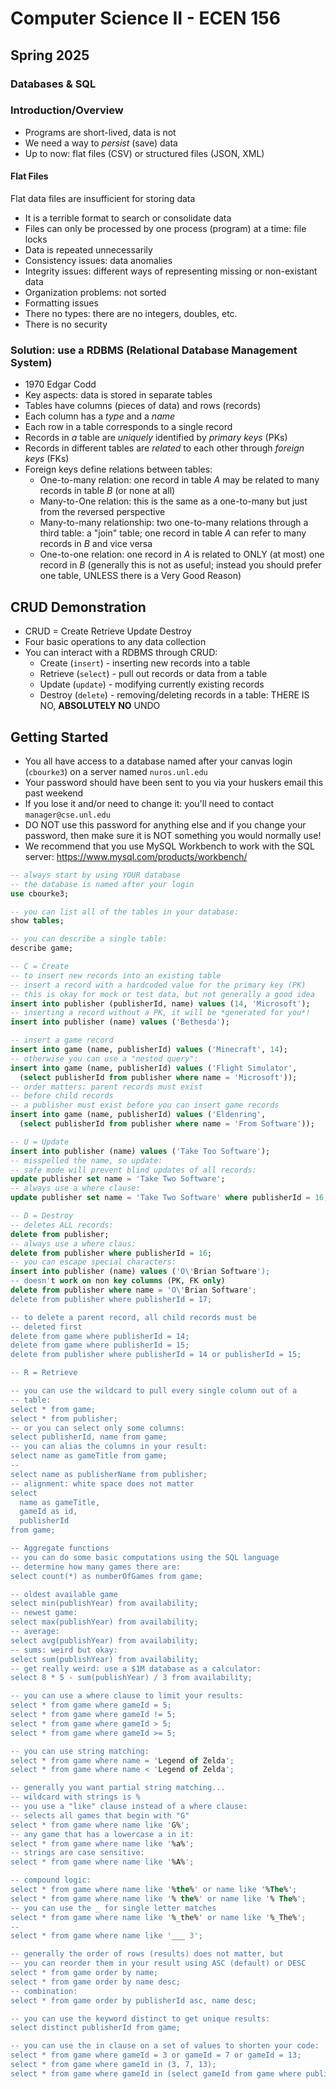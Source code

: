 # Computer Science II - ECEN 156
## Spring 2025
### Databases & SQL

### Introduction/Overview

* Programs are short-lived, data is not
* We need a way to *persist* (save) data
* Up to now: flat files (CSV) or structured files (JSON, XML)

#### Flat Files

Flat data files are insufficient for storing data

* It is a terrible format to search or consolidate data
* Files can only be processed by one process (program) at a time: file locks
* Data is repeated unnecessarily
* Consistency issues: data anomalies
* Integrity issues: different ways of representing missing or non-existant data
* Organization problems: not sorted
* Formatting issues
* There no types: there are no integers, doubles, etc.
* There is no security

### Solution: use a RDBMS (Relational Database Management System)

* 1970 Edgar Codd
* Key aspects: data is stored in separate tables
* Tables have columns (pieces of data) and rows (records)
* Each column has a *type* and a *name*
* Each row in a table corresponds to a single record
* Records in *a* table are *uniquely* identified by *primary keys* (PKs)
* Records in different tables are *related* to each other through *foreign keys* (FKs)
* Foreign keys define relations between tables:
  * One-to-many relation: one record in table $A$ may be related to many records in table $B$ (or none at all)
  * Many-to-One relation: this is the same as a one-to-many but just from the reversed perspective
  * Many-to-many relationship: two one-to-many relations through a third table: a "join" table; one record in table $A$ can refer to many records in $B$ and vice versa
  * One-to-one relation: one record in $A$ is related to ONLY (at most) one record in $B$ (generally this is not as useful; instead you should prefer one table, UNLESS there is a Very Good Reason)

## CRUD Demonstration

* CRUD = Create Retrieve Update Destroy
* Four basic operations to any data collection
* You can interact with a RDBMS through CRUD:
    * Create (`insert`) - inserting new records into a table
    * Retrieve (`select`) - pull out records or data from a table
    * Update (`update`) - modifying currently existing records
    * Destroy (`delete`) - removing/deleting records in a table: THERE IS NO, **ABSOLUTELY NO** UNDO

## Getting Started

* You all have access to a database named after your canvas login (`cbourke3`) on a server named `nuros.unl.edu`
* Your password should have been sent to you via your huskers email this past weekend
* If you lose it and/or need to change it: you'll need to contact `manager@cse.unl.edu`
* DO NOT use this password for anything else and if you change your password, then make sure it is NOT something you would normally use!
* We recommend that you use MySQL Workbench to work with the SQL server: https://www.mysql.com/products/workbench/

```sql
-- always start by using YOUR database
-- the database is named after your login
use cbourke3;

-- you can list all of the tables in your database:
show tables;

-- you can describe a single table:
describe game;

-- C = Create
-- to insert new records into an existing table
-- insert a record with a hardcoded value for the primary key (PK)
-- this is okay for mock or test data, but not generally a good idea
insert into publisher (publisherId, name) values (14, 'Microsoft');
-- inserting a record without a PK, it will be *generated for you*!
insert into publisher (name) values ('Bethesda');

-- insert a game record
insert into game (name, publisherId) values ('Minecraft', 14);
-- otherwise you can use a "nested query":
insert into game (name, publisherId) values ('Flight Simulator',
  (select publisherId from publisher where name = 'Microsoft'));
-- order matters: parent records must exist
-- before child records
-- a publisher must exist before you can insert game records
insert into game (name, publisherId) values ('Eldenring',
  (select publisherId from publisher where name = 'From Software'));

-- U = Update
insert into publisher (name) values ('Take Too Software');
-- misspelled the name, so update:
-- safe mode will prevent blind updates of all records:
update publisher set name = 'Take Two Software';
-- always use a where clause:
update publisher set name = 'Take Two Software' where publisherId = 16;

-- D = Destroy
-- deletes ALL records:
delete from publisher;
-- always use a where claus:
delete from publisher where publisherId = 16;
-- you can escape special characters:
insert into publisher (name) values ('O\'Brian Software');
-- doesn't work on non key columns (PK, FK only)
delete from publisher where name = 'O\'Brian Software';
delete from publisher where publisherId = 17;

-- to delete a parent record, all child records must be
-- deleted first
delete from game where publisherId = 14;
delete from game where publisherId = 15;
delete from publisher where publisherId = 14 or publisherId = 15;

-- R = Retrieve

-- you can use the wildcard to pull every single column out of a
-- table:
select * from game;
select * from publisher;
-- or you can select only some columns:
select publisherId, name from game;
-- you can alias the columns in your result:
select name as gameTitle from game;
--
select name as publisherName from publisher;
-- alignment: white space does not matter
select
  name as gameTitle,
  gameId as id,
  publisherId
from game;

-- Aggregate functions
-- you can do some basic computations using the SQL language
-- determine how many games there are:
select count(*) as numberOfGames from game;

-- oldest available game
select min(publishYear) from availability;
-- newest game:
select max(publishYear) from availability;
-- average:
select avg(publishYear) from availability;
-- sums: weird but okay:
select sum(publishYear) from availability;
-- get really weird: use a $1M database as a calculator:
select 8 * 5 - sum(publishYear) / 3 from availability;

-- you can use a where clause to limit your results:
select * from game where gameId = 5;
select * from game where gameId != 5;
select * from game where gameId > 5;
select * from game where gameId >= 5;

-- you can use string matching:
select * from game where name = 'Legend of Zelda';
select * from game where name < 'Legend of Zelda';

-- generally you want partial string matching...
-- wildcard with strings is %
-- you use a "like" clause instead of a where clause:
-- selects all games that begin with "G"
select * from game where name like 'G%';
-- any game that has a lowercase a in it:
select * from game where name like '%a%';
-- strings are case sensitive:
select * from game where name like '%A%';

-- compound logic:
select * from game where name like '%the%' or name like '%The%';
select * from game where name like '% the%' or name like '% The%';
-- you can use the _ for single letter matches
select * from game where name like '%_the%' or name like '%_The%';
--
select * from game where name like '___ 3';

-- generally the order of rows (results) does not matter, but
-- you can reorder them in your result using ASC (default) or DESC
select * from game order by name;
select * from game order by name desc;
-- combination:
select * from game order by publisherId asc, name desc;

-- you can use the keyword distinct to get unique results:
select distinct publisherId from game;

-- you can use the in clause on a set of values to shorten your code:
select * from game where gameId = 3 or gameId = 7 or gameId = 13;
select * from game where gameId in (3, 7, 13);
select * from game where gameId in (select gameId from game where publisherId = 5);
```

```text













```
